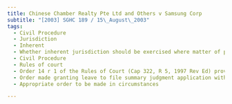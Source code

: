 ```yaml
---
title: Chinese Chamber Realty Pte Ltd and Others v Samsung Corp 
subtitle: "[2003] SGHC 189 / 15\_August\_2003"
tags:
  - Civil Procedure
  - Jurisdiction
  - Inherent
  - Whether inherent jurisdiction should be exercised where matter of procedure covered by Rules of Court
  - Civil Procedure
  - Rules of court
  - Order 14 r 1 of the Rules of Court (Cap 322, R 5, 1997 Rev Ed) provide for summary judgment application to be made only after Defence filed
  - Order made granting leave to file summary judgment application without Defence being filed -Whether order proper
  - Appropriate order to be made in circumstances

---
```


